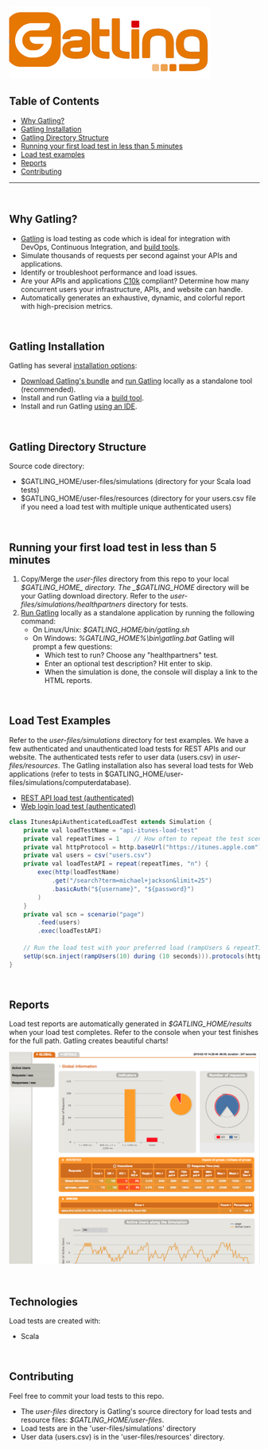 ![Gatling logo](./images/gatling-logo.png)

## Table of Contents ##
* [Why Gatling?](#why-gatling)  
* [Gatling Installation](#installation)     
* [Gatling Directory Structure](#directory)  
* [Running your first load test in less than 5 minutes](#first-test) 
* [Load test examples](#test-examples) 
* [Reports](#reports)
* [Contributing](#contributing)
- - - -

<br /><a name="why-gatling"/>

## Why Gatling? ##
* [Gatling](https://gatling.io/) is load testing as code which is ideal for integration with DevOps, Continuous Integration, and [build tools](https://gatling.io/download/).
* Simulate thousands of requests per second against your APIs and applications.
* Identify or troubleshoot performance and load issues.
* Are your APIs and applications [C10k](https://en.wikipedia.org/wiki/C10k_problem) compliant? Determine how many concurrent users your infrastructure, APIs, and website can handle.
* Automatically generates an exhaustive, dynamic, and colorful report with high-precision metrics.


<br /><a name="installation"/>

## Gatling Installation ##
Gatling has several [installation options](https://gatling.io/docs/current/installation/):  
* [Download Gatling's bundle](https://gatling.io/docs/current/installation/#using-the-bundle) and [run Gatling](https://gatling.io/docs/current/quickstart/#running-gatling) locally as a standalone tool (recommended).
* Install and run Gatling via a [build tool](https://gatling.io/docs/current/installation/#using-a-build-tool).
* Install and run Gatling [using an IDE](https://gatling.io/docs/current/installation/#using-an-ide).


<br /><a name="directory"/>

## Gatling Directory Structure ##
Source code directory:
* $GATLING_HOME/user-files/simulations (directory for your Scala load tests)
* $GATLING_HOME/user-files/resources (directory for your users.csv file if you need a load test with multiple unique authenticated users)


<br /><a name="first-test"/>

## Running your first load test in less than 5 minutes ##
1. Copy/Merge the _user-files_ directory from this repo to your local _$GATLING_HOME_ directory. The _$GATLING_HOME_ directory will be your Gatling download directory. Refer to the _user-files/simulations/healthpartners_ directory for tests.
2. [Run Gatling](https://gatling.io/docs/current/quickstart/#running-gatling) locally as a standalone application by running the following command: 
	* On Linux/Unix: _$GATLING_HOME/bin/gatling.sh_
	* On Windows: _%GATLING_HOME%\bin\gatling.bat_
	Gatling will prompt a few questions: 
		* Which test to run? Choose any "healthpartners" test.
		* Enter an optional test description? Hit enter to skip.
		* When the simulation is done, the console will display a link to the HTML reports.


<br /><a name="test-examples"/>

## Load Test Examples ##
Refer to the _user-files/simulations_ directory for test examples. We have a few authenticated and unauthenticated load tests for REST APIs and our website. The authenticated tests refer to user data (users.csv) in _user-files/resources_. The Gatling installation also has several load tests for Web applications (refer to tests in $GATLING_HOME/user-files/simulations/computerdatabase).
* [REST API load test (authenticated)](./user-files/simulations/api/api-itunes-authenticated-test.scala)
* [Web login load test (authenticated)](./user-files/simulations/web/web-twitter-authenticated-test.scala)

```java
class ItunesApiAuthenticatedLoadTest extends Simulation {
    private val loadTestName = "api-itunes-load-test"
    private val repeatTimes = 1    // How often to repeat the test scenario per user
    private val httpProtocol = http.baseUrl("https://itunes.apple.com")  
    private val users = csv("users.csv") 
    private val loadTestAPI = repeat(repeatTimes, "n") {
        exec(http(loadTestName)
            .get("/search?term=michael+jackson&limit=25")
            .basicAuth("${username}", "${password}")
        )
    }
    private val scn = scenario("page")
        .feed(users)
        .exec(loadTestAPI)

    // Run the load test with your preferred load (rampUsers & repeatTimes) within your preferred duration (seconds)
    setUp(scn.inject(rampUsers(10) during (10 seconds))).protocols(httpProtocol)
}
```


<br /><a name="reports"/>

## Reports ##
Load test reports are automatically generated in _$GATLING_HOME/results_ when your load test completes. Refer to the console when your test finishes for the full path. Gatling creates beautiful charts!

![Gatling report](./images/gatling-report.png)


<br />

## Technologies ##
Load tests are created with:
* Scala


<br /><a name="contributing"/>

## Contributing ##
Feel free to commit your load tests to this repo.
* The _user-files_ directory is Gatling's source directory for load tests and resource files: _$GATLING_HOME/user-files_. 
* Load tests are in the 'user-files/simulations' directory 
* User data (users.csv) is in the 'user-files/resources' directory.